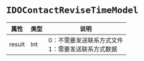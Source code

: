 # `IDOContactReviseTimeModel`

| 属性        | 类型    | 说明         |
| ----------- | ------- | ------------ |
| result | Int | 0：不需要发送联系方式文件<br/>1：需要发送联系方式数据 |
